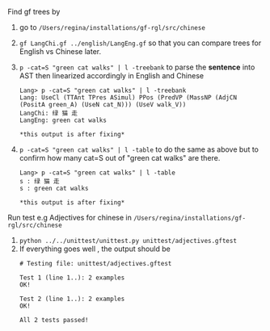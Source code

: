 Find gf trees by
1. go to `/Users/regina/installations/gf-rgl/src/chinese`
2. `gf LangChi.gf ../english/LangEng.gf` so that you can compare trees for English vs Chinese later.
3. `p -cat=S "green cat walks" | l -treebank` to parse the **sentence** into AST then linearized accordingly in English and Chinese
    ```
    Lang> p -cat=S "green cat walks" | l -treebank
    Lang: UseCl (TTAnt TPres ASimul) PPos (PredVP (MassNP (AdjCN (PositA green_A) (UseN cat_N))) (UseV walk_V))
    LangChi: 绿 猫 走
    LangEng: green cat walks

    *this output is after fixing*
    ```

4. `p -cat=S "green cat walks" | l -table` to do the same as above but to confirm how many cat=S out of "green cat walks" are there.
    ```
    Lang> p -cat=S "green cat walks" | l -table
    s : 绿 猫 走
    s : green cat walks

    *this output is after fixing*
    ```

Run test e.g Adjectives for chinese in `/Users/regina/installations/gf-rgl/src/chinese`
1. `python ../../unittest/unittest.py unittest/adjectives.gftest`
2. If everything goes well , the output should be
    ```
    # Testing file: unittest/adjectives.gftest

    Test 1 (line 1..): 2 examples
    OK!

    Test 2 (line 1..): 2 examples
    OK!

    All 2 tests passed!
    ```